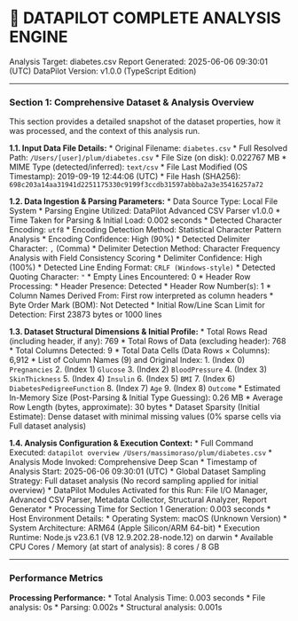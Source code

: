 🤖 DATAPILOT COMPLETE ANALYSIS ENGINE
======================================
Analysis Target: diabetes.csv
Report Generated: 2025-06-06 09:30:01 (UTC)
DataPilot Version: v1.0.0 (TypeScript Edition)

---
### Section 1: Comprehensive Dataset & Analysis Overview
This section provides a detailed snapshot of the dataset properties, how it was processed, and the context of this analysis run.

**1.1. Input Data File Details:**
    * Original Filename: `diabetes.csv`
    * Full Resolved Path: `/Users/[user]/plum/diabetes.csv`
    * File Size (on disk): 0.022767 MB
    * MIME Type (detected/inferred): `text/csv`
    * File Last Modified (OS Timestamp): 2019-09-19 12:44:06 (UTC)
    * File Hash (SHA256): `698c203a14aa31941d2251175330c9199f3ccdb31597abbba2a3e35416257a72`

**1.2. Data Ingestion & Parsing Parameters:**
    * Data Source Type: Local File System
    * Parsing Engine Utilized: DataPilot Advanced CSV Parser v1.0.0
    * Time Taken for Parsing & Initial Load: 0.002 seconds
    * Detected Character Encoding: `utf8`
        * Encoding Detection Method: Statistical Character Pattern Analysis
        * Encoding Confidence: High (90%)
    * Detected Delimiter Character: `,` (Comma)
        * Delimiter Detection Method: Character Frequency Analysis with Field Consistency Scoring
        * Delimiter Confidence: High (100%)
    * Detected Line Ending Format: `CRLF (Windows-style)`
    * Detected Quoting Character: `"`
        * Empty Lines Encountered: 0
    * Header Row Processing:
        * Header Presence: Detected
        * Header Row Number(s): 1
        * Column Names Derived From: First row interpreted as column headers
    * Byte Order Mark (BOM): Not Detected
    * Initial Row/Line Scan Limit for Detection: First 23873 bytes or 1000 lines

**1.3. Dataset Structural Dimensions & Initial Profile:**
    * Total Rows Read (including header, if any): 769
    * Total Rows of Data (excluding header): 768
    * Total Columns Detected: 9
    * Total Data Cells (Data Rows × Columns): 6,912
    * List of Column Names (9) and Original Index:
        1.  (Index 0) `Pregnancies`
        2.  (Index 1) `Glucose`
        3.  (Index 2) `BloodPressure`
        4.  (Index 3) `SkinThickness`
        5.  (Index 4) `Insulin`
        6.  (Index 5) `BMI`
        7.  (Index 6) `DiabetesPedigreeFunction`
        8.  (Index 7) `Age`
        9.  (Index 8) `Outcome`
    * Estimated In-Memory Size (Post-Parsing & Initial Type Guessing): 0.26 MB
    * Average Row Length (bytes, approximate): 30 bytes
    * Dataset Sparsity (Initial Estimate): Dense dataset with minimal missing values (0% sparse cells via Full dataset analysis)

**1.4. Analysis Configuration & Execution Context:**
    * Full Command Executed: `datapilot overview /Users/massimoraso/plum/diabetes.csv`
    * Analysis Mode Invoked: Comprehensive Deep Scan
    * Timestamp of Analysis Start: 2025-06-06 09:30:01 (UTC)
    * Global Dataset Sampling Strategy: Full dataset analysis (No record sampling applied for initial overview)
    * DataPilot Modules Activated for this Run: File I/O Manager, Advanced CSV Parser, Metadata Collector, Structural Analyzer, Report Generator
    * Processing Time for Section 1 Generation: 0.003 seconds
    * Host Environment Details:
        * Operating System: macOS (Unknown Version)
        * System Architecture: ARM64 (Apple Silicon/ARM 64-bit)
        * Execution Runtime: Node.js v23.6.1 (V8 12.9.202.28-node.12) on darwin
        * Available CPU Cores / Memory (at start of analysis): 8 cores / 8 GB

---
### Performance Metrics

**Processing Performance:**
    * Total Analysis Time: 0.003 seconds
    * File analysis: 0s
    * Parsing: 0.002s
    * Structural analysis: 0.001s